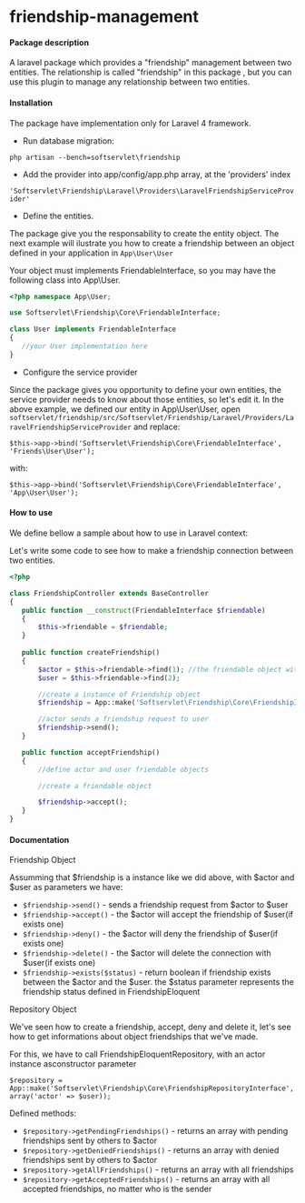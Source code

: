 friendship-management
=====================

#### Package description

A laravel package which provides a "friendship" management between 
two entities. The relationship is called "friendship" in this package
, but you can use this plugin to manage any relationship between 
two entities.

#### Installation

The package have implementation only for Laravel 4 framework.

 * Run database migration:

`php artisan --bench=softservlet\friendship`

 * Add the provider into app/config/app.php array, at the 'providers' index

`'Softservlet\Friendship\Laravel\Providers\LaravelFriendshipServiceProvider'`

 * Define the entities. 
 
 The package give you the responsability to create the
 entity object. The next example will ilustrate you how to create a friendship
 between an object defined in your application in `App\User\User`

 Your object must implements FriendableInterface, so you may have the following
 class into App\User.

 ```php
 <?php namespace App\User;

 use Softservlet\Friendship\Core\FriendableInterface;

 class User implements FriendableInterface
 {
	//your User implementation here
 }
 ```
 * Configure the service provider

 Since the package gives you opportunity to define your own entities, the 
 service provider needs to know about those entities, so let's edit it.
 In the above example, we defined our entity in App\User\User, open 
 `softservlet/friendship/src/Softservlet/Friendship/Laravel/Providers/LaravelFriendshipServiceProvider`
 and replace:

 `$this->app->bind('Softservlet\Friendship\Core\FriendableInterface', 'Friends\User\User');`

 with:

 `$this->app->bind('Softservlet\Friendship\Core\FriendableInterface', 'App\User\User');`
 
#### How to use

 We define bellow a sample about how to use in Laravel context:

 Let's write some code to see how to make a friendship connection
 between two entities.

 ```php
 <?php 

 class FriendshipController extends BaseController
 {
 	public function __construct(FriendableInterface $friendable)
	{
		$this->friendable = $friendable;
	}
 	
	public function createFriendship()
	{
		$actor = $this->friendable->find(1); //the friendable object with id 1
		$user = $this->friendable->find(2); 

		//create a instance of Friendship object
		$friendship = App::make('Softservlet\Friendship\Core\FriendshipInterface', array('actor' =>$actor, 'user'=> $user));

		//actor sends a friendship request to user
		$friendship->send();
	}

	public function acceptFriendship()
	{
		//define actor and user friendable objects

		//create a friendable object

		$friendship->accept();
	}
 }
```


#### Documentation

Friendship Object

Assumming that $friendship is a instance like we did above, with $actor and $user as parameters
we have:
 * `$friendship->send()` - sends a friendship request from $actor to $user
 * `$friendship->accept()` - the $actor will accept the friendship of $user(if exists one)
 * `$friendship->deny()` - the $actor will deny the friendship of $user(if exists one) 
 * `$friendship->delete()` - the $actor will delete the connection with $user(if exists one)
 * `$friendship->exists($status)` - return boolean if friendship exists between the $actor and
 the $user. the $status parameter represents the friendship status defined in FriendshipEloquent

Repository Object

We've seen how to create a friendship, accept, deny and delete it, let's see how 
to get informations about object friendships that we've made.

For this, we have to call FriendshipEloquentRepository, with an actor instance asconstructor parameter 

`$repository = App::make('Softservlet\Friendship\Core\FriendshipRepositoryInterface', array('actor'	=> $user));`

Defined methods:

 * `$repository->getPendingFriendships()` - returns an array with pending friendships sent by others to $actor
 * `$repository->getDeniedFriendships()` - returns an array with denied friendships sent by others to $actor
 * `$repository->getAllFriendships()` - returns an array with all friendships
 * `$repository->getAcceptedFriendships()` - returns an array with all accepted friendships, no matter who is the sender
